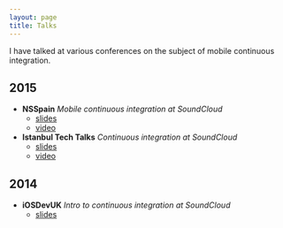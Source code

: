 ```yaml
---
layout: page
title: Talks
---
```


I have talked at various conferences on the subject of mobile continuous integration.

## 2015

* **NSSpain** _Mobile continuous integration at SoundCloud_
  * [slides](https://speakerdeck.com/garriguv/mobile-continuous-integration-at-soundcloud-1)
  * [video](https://www.youtube.com/watch?v=Rq721qtKKNk)
* **Istanbul Tech Talks** _Continuous integration at SoundCloud_
  * [slides](https://speakerdeck.com/garriguv/mobile-continuous-integration-at-soundcloud)
  * [video](https://www.youtube.com/watch?v=cJS08Kuu3zg)

## 2014

* **iOSDevUK** _Intro to continuous integration at SoundCloud_
  * [slides](https://speakerdeck.com/garriguv/intro-to-continuous-integration-at-soundcloud)
